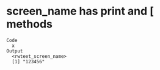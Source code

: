 # screen_name has print and [ methods

    Code
      x
    Output
      <rwteet_screen_name>
      [1] "123456"

